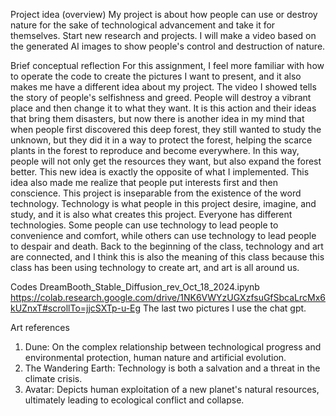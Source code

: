 Project idea (overview)
My project is about how people can use or destroy nature for the sake of technological advancement and take it for themselves. Start new research and projects. I will make a video based on the generated AI images to show people's control and destruction of nature.

Brief conceptual reflection
For this assignment, I feel more familiar with how to operate the code to create the pictures I want to present, and it also makes me have a different idea about my project. The video I showed tells the story of people's selfishness and greed. People will destroy a vibrant place and then change it to what they want. It is this action and their ideas that bring them disasters, but now there is another idea in my mind that when people first discovered this deep forest, they still wanted to study the unknown, but they did it in a way to protect the forest, helping the scarce plants in the forest to reproduce and become everywhere. In this way, people will not only get the resources they want, but also expand the forest better. This new idea is exactly the opposite of what I implemented. This idea also made me realize that people put interests first and then conscience. This project is inseparable from the existence of the word technology. Technology is what people in this project desire, imagine, and study, and it is also what creates this project. Everyone has different technologies. Some people can use technology to lead people to convenience and comfort, while others can use technology to lead people to despair and death. Back to the beginning of the class, technology and art are connected, and I think this is also the meaning of this class because this class has been using technology to create art, and art is all around us.

Codes
DreamBooth_Stable_Diffusion_rev_Oct_18_2024.ipynb
https://colab.research.google.com/drive/1NK6VWYzUGXzfsuGfSbcaLrcMx6kUZnxT#scrollTo=jjcSXTp-u-Eg
The last two pictures I use the chat gpt.

Art references
1. Dune: On the complex relationship between technological progress and environmental protection, human nature and artificial evolution.
2. The Wandering Earth: Technology is both a salvation and a threat in the climate crisis.
3. Avatar: Depicts human exploitation of a new planet's natural resources, ultimately leading to ecological conflict and collapse.
